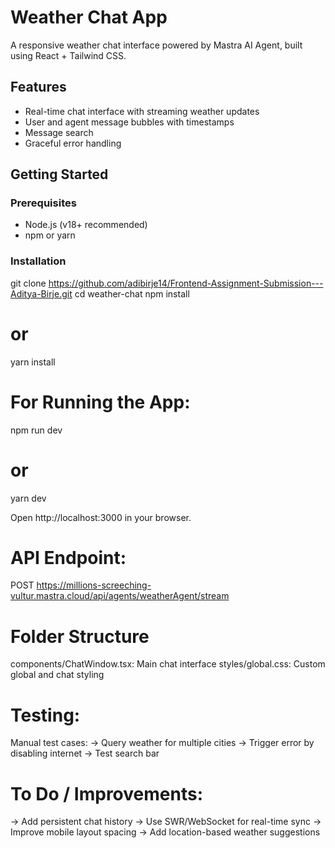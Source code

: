 # Weather Chat App

A responsive weather chat interface powered by Mastra AI Agent, built using React + Tailwind CSS.

## Features

- Real-time chat interface with streaming weather updates
- User and agent message bubbles with timestamps
- Message search
- Graceful error handling

## Getting Started

### Prerequisites

- Node.js (v18+ recommended)
- npm or yarn

### Installation

git clone https://github.com/adibirje14/Frontend-Assignment-Submission---Aditya-Birje.git
cd weather-chat
npm install
# or
yarn install

# For Running the App: 
npm run dev
# or
yarn dev

Open http://localhost:3000 in your browser.

# API Endpoint: 
POST https://millions-screeching-vultur.mastra.cloud/api/agents/weatherAgent/stream

# Folder Structure
components/ChatWindow.tsx: Main chat interface
styles/global.css: Custom global and chat styling

# Testing: 
Manual test cases:
-> Query weather for multiple cities
-> Trigger error by disabling internet
-> Test search bar 

# To Do / Improvements:

-> Add persistent chat history
-> Use SWR/WebSocket for real-time sync
-> Improve mobile layout spacing
-> Add location-based weather suggestions

